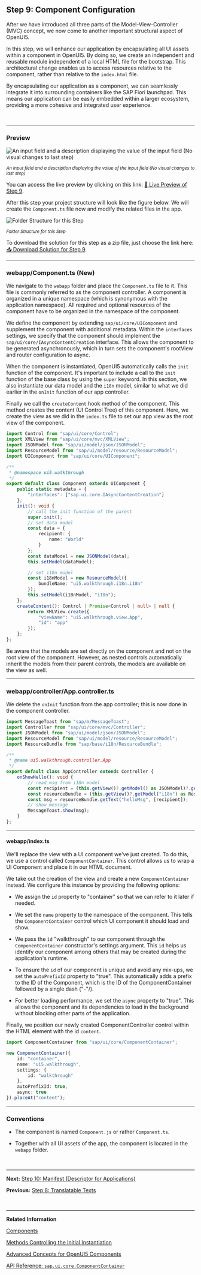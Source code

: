 ## Step 9: Component Configuration

After we have introduced all three parts of the Model-View-Controller \(MVC\) concept, we now come to another important structural aspect of OpenUI5.


In this step, we will enhance our application by encapsulating all UI assets within a component in OpenUI5. By doing so, we create an independent and reusable module independent of a local HTML file for the bootstrap. This architectural change enables us to access resources relative to the component, rather than relative to the `index.html` file.

By encapsulating our application as a component, we can seamlessly integrate it into surrounding containers like the SAP Fiori launchpad. This means our application can be easily embedded within a larger ecosystem, providing a more cohesive and integrated user experience.

&nbsp;

***

### Preview

![](https://sdk.openui5.org/docs/topics/loiocac9bcfa902c44c496d115acd7ee7376_LowRes.png "An input field and a description displaying the value of the input field (No visual changes to last step)")

<sup>*An input field and a description displaying the value of the input field \(No visual changes to last step\)*</sup>

You can access the live preview by clicking on this link: [🔗 Live Preview of Step 9](https://sap-samples.github.io/ui5-typescript-walkthrough/step-09/index-cdn.html).

After this step your project structure will look like the figure below. We will create the `Component.ts` file now and modify the related files in the app.

![](https://sdk.openui5.org/docs/topics/loio1e237a36972a44ac8522dd1a540ac062_LowRes.png "Folder Structure for this Step")

<sup>*Folder Structure for this Step*</sup>

To download the solution for this step as a zip file, just choose the link here: [📥 Download Solution for Step 9](https://sap-samples.github.io/ui5-typescript-walkthrough/ui5-typescript-walkthrough-step-09.zip).
***


### webapp/Component.ts \(New\)

We navigate to the `webapp` folder and place the `Component.ts` file to it. This file is commonly referred to as the component controller. A component is organized in a unique namespace \(which is synonymous with the application namespace\). All required and optional resources of the component have to be organized in the namespace of the component.

We define the component by extending `sap/ui/core/UIComponent` and supplement the component with additional metadata. Within the `interfaces` settings, we specify that the component should implement the `sap/ui/core/IAsyncContentCreation` interface. This allows the component to be generated asynchronously, which in turn sets the component's rootView and router configuration to async.

When the component is instantiated, OpenUI5 automatically calls the `init` function of the component. It's important to include a call to the `init` function of the base class by using the `super` keyword. In this section, we also instantiate our data model and the `i18n` model, similar to what we did earlier in the `onInit` function of our app controller.

Finally we call the `createContent` hook method of the component. This method creates the content \(UI Control Tree\) of this component. Here, we create the view as we did in the `index.ts` file to set our app view as the root view of the component.

```ts
import Control from "sap/ui/core/Control";
import XMLView from "sap/ui/core/mvc/XMLView";
import JSONModel from "sap/ui/model/json/JSONModel";
import ResourceModel from "sap/ui/model/resource/ResourceModel";
import UIComponent from "sap/ui/core/UIComponent";

/**
 * @namespace ui5.walkthrough
 */
export default class Component extends UIComponent {
    public static metadata = {
        "interfaces": ["sap.ui.core.IAsyncContentCreation"]
    };
    init(): void {
        // call the init function of the parent
        super.init();
        // set data model
        const data = {
            recipient: {
                name: "World"
            }
        };
        const dataModel = new JSONModel(data);
        this.setModel(dataModel);

        // set i18n model
        const i18nModel = new ResourceModel({
            bundleName: "ui5.walkthrough.i18n.i18n"
        });
        this.setModel(i18nModel, "i18n");
    };
    createContent(): Control | Promise<Control | null> | null {
        return XMLView.create({
            "viewName": "ui5.walkthrough.view.App",
            "id": "app"
        });
    };
};
```

Be aware that the models are set directly on the component and not on the root view of the component. However, as nested controls automatically inherit the models from their parent controls, the models are available on the view as well.

***

### webapp/controller/App.controller.ts

We delete the `onInit` function from the app controller; this is now done in the component controller. 

```ts
import MessageToast from "sap/m/MessageToast";
import Controller from "sap/ui/core/mvc/Controller";
import JSONModel from "sap/ui/model/json/JSONModel";
import ResourceModel from "sap/ui/model/resource/ResourceModel";
import ResourceBundle from "sap/base/i18n/ResourceBundle";

/**
 * @name ui5.walkthrough.controller.App
 */
export default class AppController extends Controller {
    onShowHello(): void {
        // read msg from i18n model
        const recipient = (this.getView()?.getModel() as JSONModel)?.getProperty("/recipient/name");
        const resourceBundle = (this.getView()?.getModel("i18n") as ResourceModel)?.getResourceBundle() as ResourceBundle;
        const msg = resourceBundle.getText("helloMsg", [recipient]);
        // show message
        MessageToast.show(msg);
    }
};

```

***

#### webapp/index.ts

We'll replace the view with a UI component we've just created. To do this, we use a control called `ComponentContainer`. This control allows us to wrap a UI Component and place it in our HTML document.

We take out the creation of the view and create a new `ComponentContainer` instead. We configure this instance by providing the following options: 

-   We assign the `id` property to "container" so that we can refer to it later if needed. 

-   We set the `name` property to the namespace of the component. This tells the `ComponentContainer` control which UI component it should load and show.

-   We pass the `id` "walkthrough" to our component through the `ComponentContainer` constructor's settings argument. This `id` helps us identify our component among others that may be created during the application's runtime. 

-   To ensure the `id` of our component is unique and avoid any mix-ups, we set the `autoPrefixId` property to "true". This automatically adds a prefix to the ID of the Component, which is the ID of the ComponentContainer followed by a single dash \("-"/). 

-   For better loading performance, we set the `async` property to "true". This allows the component and its dependencies to load in the background without blocking other parts of the application. 

Finally, we position our newly created ComponentController control within the HTML element with the id `content`.

```ts
import ComponentContainer from "sap/ui/core/ComponentContainer";

new ComponentContainer({
    id: "container",
    name: "ui5.walkthrough",
    settings: {
        id: "walkthrough"
    },
    autoPrefixId: true,
    async: true
}).placeAt("content");
```

***

### Conventions

-   The component is named `Component.js` or rather `Component.ts`.

-   Together with all UI assets of the app, the component is located in the `webapp` folder.

&nbsp;

***

**Next:** [Step 10: Manifest (Descriptor for Applications)](../10/README.md "All application-specific configuration settings will now further be put into the manifest. This clearly separates the application coding from the configuration settings and makes our app even more flexible.")

**Previous:** [Step 8: Translatable Texts](../08/README.md "In this step we move the texts of our UI to a separate resource file.")

&nbsp;
***

**Related Information**  

[Components](https://sdk.openui5.org/topic/958ead51e2e94ab8bcdc90fb7e9d53d0.html "Components are independent and reusable parts used in OpenUI5 applications.")

[Methods Controlling the Initial Instantiation](https://sdk.openui5.org/topic/b430345887f1419fba50320b57c1bdf9.html "OpenUI5 provides two methods for the initial instantiation of the component.")

[Advanced Concepts for OpenUI5 Components](https://sdk.openui5.org/topic/ecbc417ff264498b96bc364c53280242.html "Advanced concepts for components include routing and navigation and component data as well as the event bus.")

[API Reference: `sap.ui.core.ComponentContainer`](https://sdk.openui5.org/api/sap.ui.core.ComponentContainer)
